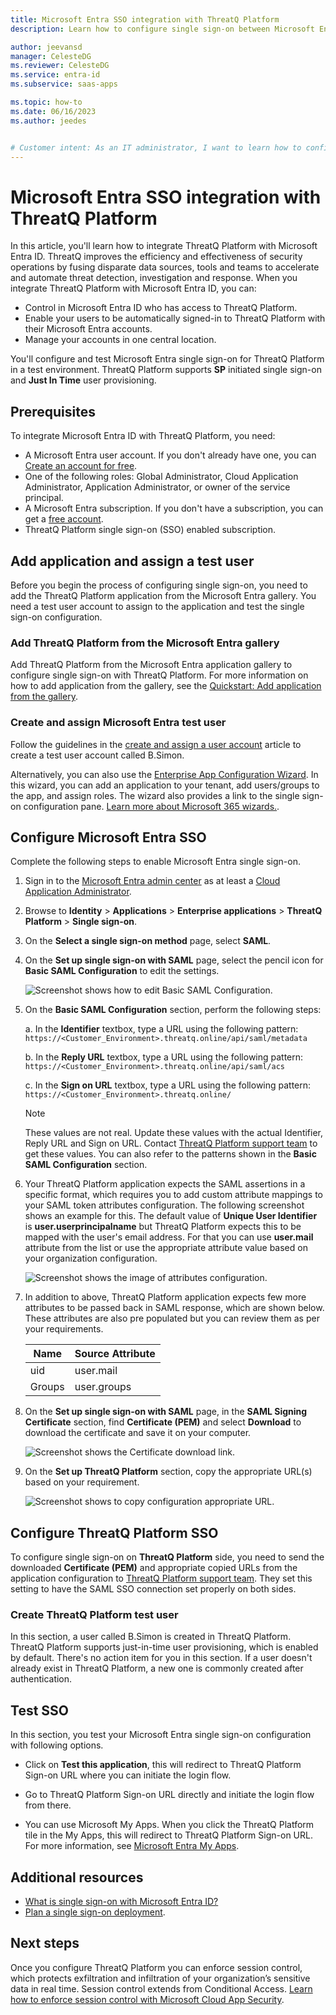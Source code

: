 ```yaml
---
title: Microsoft Entra SSO integration with ThreatQ Platform
description: Learn how to configure single sign-on between Microsoft Entra ID and ThreatQ Platform.

author: jeevansd
manager: CelesteDG
ms.reviewer: CelesteDG
ms.service: entra-id
ms.subservice: saas-apps

ms.topic: how-to
ms.date: 06/16/2023
ms.author: jeedes


# Customer intent: As an IT administrator, I want to learn how to configure single sign-on between Microsoft Entra ID and ThreatQ Platform so that I can control who has access to ThreatQ Platform, enable automatic sign-in with Microsoft Entra accounts, and manage my accounts in one central location.
---
```


# Microsoft Entra SSO integration with ThreatQ Platform

In this article, you'll learn how to integrate ThreatQ Platform with Microsoft Entra ID. ThreatQ improves the efficiency and effectiveness of security operations by fusing disparate data sources, tools and teams to accelerate and automate threat detection, investigation and response. When you integrate ThreatQ Platform with Microsoft Entra ID, you can:

* Control in Microsoft Entra ID who has access to ThreatQ Platform.
* Enable your users to be automatically signed-in to ThreatQ Platform with their Microsoft Entra accounts.
* Manage your accounts in one central location.

You'll configure and test Microsoft Entra single sign-on for ThreatQ Platform in a test environment. ThreatQ Platform supports **SP** initiated single sign-on and **Just In Time** user provisioning.

## Prerequisites

To integrate Microsoft Entra ID with ThreatQ Platform, you need:

* A Microsoft Entra user account. If you don't already have one, you can [Create an account for free](https://azure.microsoft.com/free/?WT.mc_id=A261C142F).
* One of the following roles: Global Administrator, Cloud Application Administrator, Application Administrator, or owner of the service principal.
* A Microsoft Entra subscription. If you don't have a subscription, you can get a [free account](https://azure.microsoft.com/free/).
* ThreatQ Platform single sign-on (SSO) enabled subscription.

## Add application and assign a test user

Before you begin the process of configuring single sign-on, you need to add the ThreatQ Platform application from the Microsoft Entra gallery. You need a test user account to assign to the application and test the single sign-on configuration.

<a name='add-threatq-platform-from-the-azure-ad-gallery'></a>

### Add ThreatQ Platform from the Microsoft Entra gallery

Add ThreatQ Platform from the Microsoft Entra application gallery to configure single sign-on with ThreatQ Platform. For more information on how to add application from the gallery, see the [Quickstart: Add application from the gallery](~/identity/enterprise-apps/add-application-portal.md).

<a name='create-and-assign-azure-ad-test-user'></a>

### Create and assign Microsoft Entra test user

Follow the guidelines in the [create and assign a user account](~/identity/enterprise-apps/add-application-portal-assign-users.md) article to create a test user account called B.Simon.

Alternatively, you can also use the [Enterprise App Configuration Wizard](https://portal.office.com/AdminPortal/home?Q=Docs#/azureadappintegration). In this wizard, you can add an application to your tenant, add users/groups to the app, and assign roles. The wizard also provides a link to the single sign-on configuration pane. [Learn more about Microsoft 365 wizards.](/microsoft-365/admin/misc/azure-ad-setup-guides). 

<a name='configure-azure-ad-sso'></a>

## Configure Microsoft Entra SSO

Complete the following steps to enable Microsoft Entra single sign-on.

1. Sign in to the [Microsoft Entra admin center](https://entra.microsoft.com) as at least a [Cloud Application Administrator](~/identity/role-based-access-control/permissions-reference.md#cloud-application-administrator).
1. Browse to **Identity** > **Applications** > **Enterprise applications** > **ThreatQ Platform** > **Single sign-on**.
1. On the **Select a single sign-on method** page, select **SAML**.
1. On the **Set up single sign-on with SAML** page, select the pencil icon for **Basic SAML Configuration** to edit the settings.

   ![Screenshot shows how to edit Basic SAML Configuration.](common/edit-urls.png "Basic Configuration")

1. On the **Basic SAML Configuration** section, perform the following steps:

	a. In the **Identifier** textbox, type a URL using the following pattern:
    `https://<Customer_Environment>.threatq.online/api/saml/metadata`

    b. In the **Reply URL** textbox, type a URL using the following pattern:
    `https://<Customer_Environment>.threatq.online/api/saml/acs`

	c. In the **Sign on URL** textbox, type a URL using the following pattern:
    `https://<Customer_Environment>.threatq.online/`

	> [!NOTE]
    > These values are not real. Update these values with the actual Identifier, Reply URL and Sign on URL. Contact [ThreatQ Platform support team](mailto:support@threatq.com) to get these values. You can also refer to the patterns shown in the **Basic SAML Configuration** section.

1. Your ThreatQ Platform application expects the SAML assertions in a specific format, which requires you to add custom attribute mappings to your SAML token attributes configuration. The following screenshot shows an example for this. The default value of **Unique User Identifier** is **user.userprincipalname** but ThreatQ Platform expects this to be mapped with the user's email address. For that you can use **user.mail** attribute from the list or use the appropriate attribute value based on your organization configuration.

	![Screenshot shows the image of attributes configuration.](common/default-attributes.png "Image")

1. In addition to above, ThreatQ Platform application expects few more attributes to be passed back in SAML response, which are shown below. These attributes are also pre populated but you can review them as per your requirements.

	| Name |  Source Attribute|
	| ---------------|  --------- |
    | uid | user.mail |
	| Groups | user.groups |

1. On the **Set up single sign-on with SAML** page, in the **SAML Signing Certificate** section, find **Certificate (PEM)** and select **Download** to download the certificate and save it on your computer.

	![Screenshot shows the Certificate download link.](common/certificate-base64-download.png)

1. On the **Set up ThreatQ Platform** section, copy the appropriate URL(s) based on your requirement.

	![Screenshot shows to copy configuration appropriate URL.](common/copy-configuration-urls.png "Metadata")

## Configure ThreatQ Platform SSO

To configure single sign-on on **ThreatQ Platform** side, you need to send the downloaded **Certificate (PEM)** and appropriate copied URLs from the application configuration to [ThreatQ Platform support team](mailto:support@threatq.com). They set this setting to have the SAML SSO connection set properly on both sides.

### Create ThreatQ Platform test user

In this section, a user called B.Simon is created in ThreatQ Platform. ThreatQ Platform supports just-in-time user provisioning, which is enabled by default. There's no action item for you in this section. If a user doesn't already exist in ThreatQ Platform, a new one is commonly created after authentication.

## Test SSO 

In this section, you test your Microsoft Entra single sign-on configuration with following options. 

* Click on **Test this application**, this will redirect to ThreatQ Platform Sign-on URL where you can initiate the login flow. 

* Go to ThreatQ Platform Sign-on URL directly and initiate the login flow from there.

* You can use Microsoft My Apps. When you click the ThreatQ Platform tile in the My Apps, this will redirect to ThreatQ Platform Sign-on URL. For more information, see [Microsoft Entra My Apps](/azure/active-directory/manage-apps/end-user-experiences#azure-ad-my-apps).

## Additional resources

* [What is single sign-on with Microsoft Entra ID?](~/identity/enterprise-apps/what-is-single-sign-on.md)
* [Plan a single sign-on deployment](~/identity/enterprise-apps/plan-sso-deployment.md).

## Next steps

Once you configure ThreatQ Platform you can enforce session control, which protects exfiltration and infiltration of your organization’s sensitive data in real time. Session control extends from Conditional Access. [Learn how to enforce session control with Microsoft Cloud App Security](/cloud-app-security/proxy-deployment-aad).
